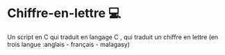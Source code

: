 # Chiffre-en-lettre :computer:

Un script en C qui traduit en langage C , qui traduit un chiffre en lettre (en trois langue :anglais - français - malagasy)
